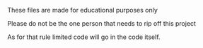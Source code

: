 These files are made for educational purposes only

Please do not be the one person that needs to rip off this project

As for that rule limited code will go in the code itself.
